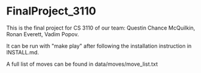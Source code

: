 # FinalProject_3110

This is the final project for CS 3110 of our team: Questin Chance McQuilkin, Ronan Everett, Vadim Popov. 

It can be run with "make play" after following the installation instruction in INSTALL.md.

A full list of moves can be found in data/moves/move_list.txt

